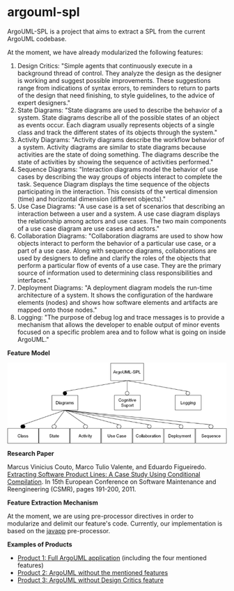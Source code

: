 # argouml-spl

ArgoUML-SPL is a project that aims to extract a SPL from the current ArgoUML codebase.

At the moment, we have already modularized the following features:

<OL>

<LI> Design Critics: "Simple agents that continuously execute in a background thread of control. They analyze the design as the designer is working and suggest possible improvements. These suggestions range from indications of syntax errors, to reminders to return to parts of the design that need finishing, to style guidelines, to the advice of expert designers."

<LI> State Diagrams: "State diagrams are used to describe the behavior of a system. State diagrams describe all of the possible states of an object as events occur. Each diagram usually represents objects of a single class and track the different states of its objects through the system."

<LI> Activity Diagrams: "Activity diagrams describe the workflow behavior of a system. Activity diagrams are similar to state diagrams because activities are the state of doing something. The diagrams describe the state of activities by showing the sequence of activities performed."

<LI> Sequence Diagrams: "Interaction diagrams model the behavior of use cases by describing the way groups of objects interact to complete the task. Sequence Diagram displays the time sequence of the objects participating in the interaction. This consists of the vertical dimension (time) and horizontal dimension (different objects)."

<LI> Use Case Diagrams: "A use case is a set of scenarios that describing an interaction between a user and a system. A use case diagram displays the relationship among actors and use cases. The two main components of a use case diagram are use cases and actors."

<LI> Collaboration Diagrams: "Collaboration diagrams are used to show how objects interact to perform the behavior of a particular use case, or a part of a use case. Along with sequence diagrams, collaborations are used by designers to define and clarify the roles of the objects that perform a particular flow of events of a use case. They are the primary source of information used to determining class responsibilities and interfaces."

<LI> Deployment Diagrams: "A deployment diagram models the run-time architecture of a system. It shows the configuration of the hardware elements (nodes) and shows how software elements and artifacts are mapped onto those nodes."

<LI> Logging: "The purpose of debug log and trace messages is to provide a mechanism that allows the developer to enable output of minor events focused on a specific problem area and to follow what is going on inside ArgoUML."

</OL>

<P>
<B>Feature Model</B>
<P>

<img align="middle" alt="ArgoUML-SPL Feature Model" src="https://github.com/ASERG-UFMG/argouml-spl/blob/master/ArgoUML-SPL_FeatureModel.png"></center>

<P>
<B> Research Paper</B>
<P>

Marcus Vinicius Couto, Marco Tulio Valente, and Eduardo Figueiredo. <A HREF="http://homepages.dcc.ufmg.br/~mtov/pub/2011_csmr_argouml.pdf"> Extracting Software Product Lines: A Case Study Using Conditional Compilation</A>. In 15th European Conference on Software Maintenance and Reengineering (CSMR), pages 191-200, 2011.

<p>
<B>Feature Extraction Mechanism</B>

<p>At the moment, we are using pre-processor directives in order to modularize and delimit our feature's code. Currently, our implementation is based on the <a href="http://www.slashdev.ca/javapp/">javapp</a> pre-processor.</p>

<P>
<B>Examples of Products</B>

<ul>

<li><a href="http://argouml-spl.tigris.org/downloads/argouml-spl_full.zip">Product 1: Full ArgoUML application</a> (including the four mentioned features) 

<li><a href="http://argouml-spl.tigris.org/downloads/argouml-spl_no-features.zip">Product 2: ArgoUML without the  mentioned features</a> 
		
<li><a href="http://argouml-spl.tigris.org/downloads/argouml-spl_no-cognitive.zip">Product 3: ArgoUML without Design Critics feature</a> 

</ul>
